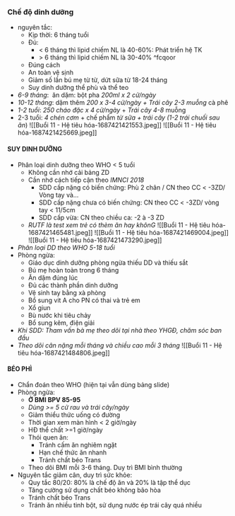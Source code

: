 
### Chế độ dinh dưỡng
- nguyên tắc:
	- Kịp thời: 6 tháng tuổi
	- Đủ:
		- < 6 tháng thì lipid chiếm NL là 40-60%: Phát triển hệ TK
		- \> 6 tháng thì lipid chiếm NL là 30-40% ^fcqoor
	- Đúng cách
	- An toàn vệ sịnh
	- Giảm số lần bú mẹ từ từ, dứt sữa từ 18-24 tháng
	- Suy dinh dưỡng thể phù và thể teo
- _6-9 tháng_:  ăn dặm: bột pha _200ml x 2 cử/ngày_
- _10-12 tháng_: dặm thêm _200 x 3-4 cử/ngày + Trái cây 2-3 muỗng_ cà phê
- _1-2 tuổi_: _250 cháo đặc x 4 cử/ngày_ + _Trái cây 4-8_ muỗng
- 2-3 tuổi: _4 chén cơm_ + chế phẩm _từ sữa + trái cây (1-2 trái chuối sau ăn_)
![[Buổi 11 - Hệ tiêu hóa-1687421421553.jpeg]]
![[Buổi 11 - Hệ tiêu hóa-1687421425669.jpeg]]

#### SUY DINH DƯỠNG
- Phân loại dinh dưỡng theo WHO < 5 tuổi
	- Không cần nhớ cải bảng ZD
	- Cần nhớ cách tiếp cận theo _IMNCI 2018_
		- SDD cấp nặng có biến chứng: Phù 2 chân / CN theo CC < -3ZD/ Vòng tay và…
		- SDD cấp nặng chưa có biến chứng: CN theo CC < -3ZD/ vòng tay < 11/5cm
		- SDD cấp vừa: CN theo chiều ca: -2 à -3 ZD
	- _RUTF là test xem trẻ có thèm ăn hay khônG_
![[Buổi 11 - Hệ tiêu hóa-1687421465481.jpeg]]
![[Buổi 11 - Hệ tiêu hóa-1687421469004.jpeg]]
![[Buổi 11 - Hệ tiêu hóa-1687421473290.jpeg]]
- _Phân loại DD theo WHO 5-18 tuổi_
- Phòng ngừa:
	- Giáo dục dinh dưỡng phòng ngừa thiếu DD và thiếu sắt
	- Bú mẹ hoàn toàn trong 6 tháng
	- Ăn dặm đúng lúc
	- Đủ các thành phần dinh dưỡng
	- Vệ sinh tay bằng xà phòng
	- Bổ sung vit A cho PN có thai và trẻ em
	- Xổ giun
	- Bù nước khi tiêu chảy
	- Bổ sung kẽm, điện giải
- _Khi SDD: Tham vấn bà mẹ theo dõi tại nhà theo YHGĐ, chăm sóc ban đầu_
- _Theo dõi cân nặng mỗi tháng và chiều cao mỗi 3 tháng_
![[Buổi 11 - Hệ tiêu hóa-1687421484806.jpeg]]

#### BÉO PHÌ
- Chẩn đoán theo WHO (hiện tại vẫn dùng bảng slide)
- Phòng ngừa:
	- **Ở BMI BPV 85-95**
	- _Dùng >= 5 cử rau và trái cây/ngày_
	- Giảm thiểu thức uống có đường
	- Thời gian xem màn hình < 2 giờ/ngày
	- HĐ thể chất >=1 giờ/ngày
	- Thói quen ăn:
		- Tránh cấm ăn nghiêm ngặt
		- Hạn chế thức ăn nhanh
		- Tránh chất béo Trans
	- Theo dõi BMI mỗi 3-6 tháng. Duy trì BMI bình thường
- Nguyên tắc giảm cân, duy trì sức khỏe:
	- Quy tắc 80/20: 80% là chế độ ăn và 20% là tập thể dục
	- Tăng cường sử dụng chất béo không bão hòa
	- Tránh chất béo Trans
	- Tránh ăn nhiều tinh bột, sử dụng nước ép trái cây quá nhiều